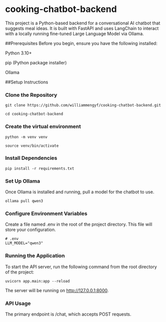 # cooking-chatbot-backend
This project is a Python-based backend for a conversational AI chatbot that suggests meal ideas. It is built with FastAPI and uses LangChain to interact with a locally running fine-tuned Large Language Model via Ollama.

##Prerequisites
Before you begin, ensure you have the following installed:

Python 3.10+

pip (Python package installer)

Ollama

##Setup Instructions

### Clone the Repository

```
git clone https://github.com/williammengyf/cooking-chatbot-backend.git
```

```
cd cooking-chatbot-backend
```


### Create the virtual environment

```
python -m venv venv
```

```
source venv/bin/activate
```


### Install Dependencies

```
pip install -r requirements.txt
```

### Set Up Ollama
Once Ollama is installed and running, pull a model for the chatbot to use.

```
ollama pull qwen3
```

### Configure Environment Variables

Create a file named .env in the root of the project directory. This file will store your configuration.

```
# .env
LLM_MODEL="qwen3"
```

### Running the Application
To start the API server, run the following command from the root directory of the project:

```
uvicorn app.main:app --reload
```

The server will be running on http://127.0.0.1:8000.

### API Usage
The primary endpoint is /chat, which accepts POST requests.
